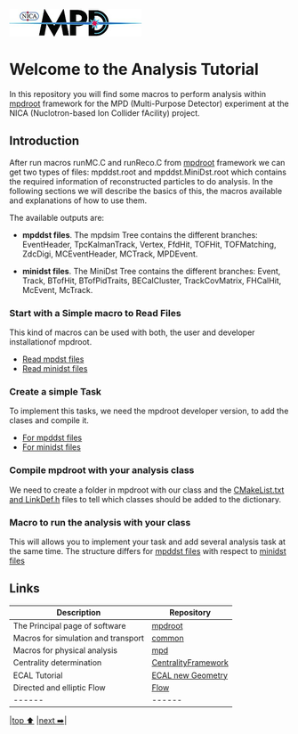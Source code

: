 
<img src="mpd-logo_v2_small.png">

# Welcome to the Analysis Tutorial

In this repository you will find some macros to perform analysis within [mpdroot](http://mpdroot.jinr.ru) framework for the MPD (Multi-Purpose Detector) experiment at the NICA (Nuclotron-based Ion Collider fAcility) project. 

## Introduction

After run macros runMC.C and runReco.C from [mpdroot](https://git.jinr.ru/nica/mpdroot/-/tree/dev/macros/common) framework we can get two types of files: mpddst.root and mpddst.MiniDst.root which contains the required information of reconstructed particles to do analysis. In the following sections we will describe the basics of this, the macros available and explanations of how to use them.

The available outputs are: 

 * **mpddst files**. The mpdsim Tree contains the different branches: EventHeader, TpcKalmanTrack, Vertex, FfdHit, TOFHit, TOFMatching, ZdcDigi, MCEventHeader, MCTrack, MPDEvent.


 * **minidst files**. The MiniDst Tree contains the different branches: Event, Track, BTofHit, BTofPidTraits, BECalCluster, TrackCovMatrix, FHCalHit, McEvent, McTrack. 

### Start with a Simple macro to Read Files

This kind of macros can be used with both, the user and developer installationof mpdroot.

 * [Read mpdst files](simpleRead/mpddst)
 * [Read minidst files](simpleRead/minidst)

### Create a simple Task

To implement this tasks, we need the mpdroot developer version, to add the clases and compile it.

 * [For mpddst files](mpddstm)
 * [For minidst files](minidstm)

### Compile mpdroot with your analysis class

We need to create a folder in mpdroot with our class and the [CMakeList.txt and LinkDef.h](mpddstm/dictionary.md) files to tell which classes should be added to the dictionary.

### Macro to run the analysis with your class

This will allows you to implement your task and add several analysis task at the same time. The structure differs for [mpddst files](mpddstm/runmacro.md) with respect to [minidst files](minidstm/runmacro.md)


## Links
|Description|Repository|
|------|------|
|The Principal page of software|[mpdroot](http://mpdroot.jinr.ru/)
|Macros for simulation and transport|[common](https://git.jinr.ru/nica/mpdroot/-/tree/dev/macros/common)|
|Macros for physical analysis|[mpd](https://git.jinr.ru/nica/mpdroot/-/tree/dev/macro/physical_analysis)|
|Centrality determination| [CentralityFramework](https://github.com/FlowNICA/CentralityFramework)|
|ECAL Tutorial|[ECAL new Geometry](examples)|
|Directed and elliptic Flow|[Flow](https://git.jinr.ru/nica/mpdroot/-/tree/dev/macro/physical_analysis/Flow)|
|------|------|


|[top :arrow_up:](https://github.com/iamaldonado/Macros_ANA) |[next :arrow_right:](simpleRead/mpddst/README.md)|

